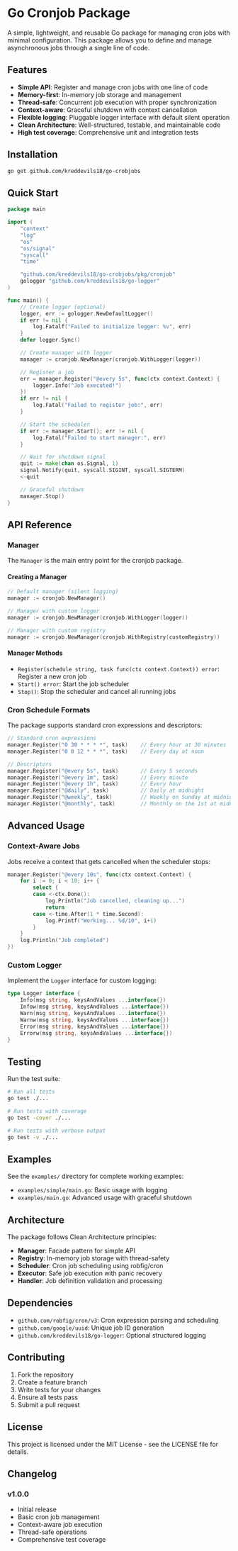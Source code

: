 # Go Cronjob Package

A simple, lightweight, and reusable Go package for managing cron jobs with minimal configuration. This package allows you to define and manage asynchronous jobs through a single line of code.

## Features

- **Simple API**: Register and manage cron jobs with one line of code
- **Memory-first**: In-memory job storage and management
- **Thread-safe**: Concurrent job execution with proper synchronization
- **Context-aware**: Graceful shutdown with context cancellation
- **Flexible logging**: Pluggable logger interface with default silent operation
- **Clean Architecture**: Well-structured, testable, and maintainable code
- **High test coverage**: Comprehensive unit and integration tests

## Installation

```bash
go get github.com/kreddevils18/go-crobjobs
```

## Quick Start

```go
package main

import (
    "context"
    "log"
    "os"
    "os/signal"
    "syscall"
    "time"

    "github.com/kreddevils18/go-crobjobs/pkg/cronjob"
    gologger "github.com/kreddevils18/go-logger"
)

func main() {
    // Create logger (optional)
    logger, err := gologger.NewDefaultLogger()
    if err != nil {
        log.Fatalf("Failed to initialize logger: %v", err)
    }
    defer logger.Sync()

    // Create manager with logger
    manager := cronjob.NewManager(cronjob.WithLogger(logger))

    // Register a job
    err = manager.Register("@every 5s", func(ctx context.Context) {
        logger.Info("Job executed!")
    })
    if err != nil {
        log.Fatal("Failed to register job:", err)
    }

    // Start the scheduler
    if err := manager.Start(); err != nil {
        log.Fatal("Failed to start manager:", err)
    }

    // Wait for shutdown signal
    quit := make(chan os.Signal, 1)
    signal.Notify(quit, syscall.SIGINT, syscall.SIGTERM)
    <-quit

    // Graceful shutdown
    manager.Stop()
}
```

## API Reference

### Manager

The `Manager` is the main entry point for the cronjob package.

#### Creating a Manager

```go
// Default manager (silent logging)
manager := cronjob.NewManager()

// Manager with custom logger
manager := cronjob.NewManager(cronjob.WithLogger(logger))

// Manager with custom registry
manager := cronjob.NewManager(cronjob.WithRegistry(customRegistry))
```

#### Manager Methods

- `Register(schedule string, task func(ctx context.Context)) error`: Register a new cron job
- `Start() error`: Start the job scheduler
- `Stop()`: Stop the scheduler and cancel all running jobs

### Cron Schedule Formats

The package supports standard cron expressions and descriptors:

```go
// Standard cron expressions
manager.Register("0 30 * * * *", task)    // Every hour at 30 minutes
manager.Register("0 0 12 * * *", task)    // Every day at noon

// Descriptors
manager.Register("@every 5s", task)       // Every 5 seconds
manager.Register("@every 1m", task)       // Every minute
manager.Register("@every 1h", task)       // Every hour
manager.Register("@daily", task)          // Daily at midnight
manager.Register("@weekly", task)         // Weekly on Sunday at midnight
manager.Register("@monthly", task)        // Monthly on the 1st at midnight
```

## Advanced Usage

### Context-Aware Jobs

Jobs receive a context that gets cancelled when the scheduler stops:

```go
manager.Register("@every 10s", func(ctx context.Context) {
    for i := 0; i < 10; i++ {
        select {
        case <-ctx.Done():
            log.Println("Job cancelled, cleaning up...")
            return
        case <-time.After(1 * time.Second):
            log.Printf("Working... %d/10", i+1)
        }
    }
    log.Println("Job completed")
})
```

### Custom Logger

Implement the `Logger` interface for custom logging:

```go
type Logger interface {
    Info(msg string, keysAndValues ...interface{})
    Infow(msg string, keysAndValues ...interface{})
    Warn(msg string, keysAndValues ...interface{})
    Warnw(msg string, keysAndValues ...interface{})
    Error(msg string, keysAndValues ...interface{})
    Errorw(msg string, keysAndValues ...interface{})
}
```

## Testing

Run the test suite:

```bash
# Run all tests
go test ./...

# Run tests with coverage
go test -cover ./...

# Run tests with verbose output
go test -v ./...
```

## Examples

See the `examples/` directory for complete working examples:

- `examples/simple/main.go`: Basic usage with logging
- `examples/main.go`: Advanced usage with graceful shutdown

## Architecture

The package follows Clean Architecture principles:

- **Manager**: Facade pattern for simple API
- **Registry**: In-memory job storage with thread-safety
- **Scheduler**: Cron job scheduling using robfig/cron
- **Executor**: Safe job execution with panic recovery
- **Handler**: Job definition validation and processing

## Dependencies

- `github.com/robfig/cron/v3`: Cron expression parsing and scheduling
- `github.com/google/uuid`: Unique job ID generation
- `github.com/kreddevils18/go-logger`: Optional structured logging

## Contributing

1. Fork the repository
2. Create a feature branch
3. Write tests for your changes
4. Ensure all tests pass
5. Submit a pull request

## License

This project is licensed under the MIT License - see the LICENSE file for details.

## Changelog

### v1.0.0

- Initial release
- Basic cron job management
- Context-aware job execution
- Thread-safe operations
- Comprehensive test coverage

